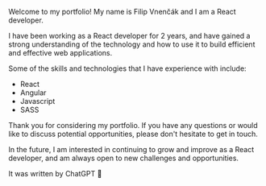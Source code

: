 Welcome to my portfolio! My name is Filip Vnenčák and I am a React developer. 


I have been working as a React developer for 2 years, and have gained a strong understanding of the technology and how to use it to build efficient and effective web applications.


Some of the skills and technologies that I have experience with include:
- React
- Angular
- Javascript
- SASS

Thank you for considering my portfolio. If you have any questions or would like to discuss potential opportunities, please don't hesitate to get in touch.

In the future, I am interested in continuing to grow and improve as a React developer, and am always open to new challenges and opportunities.

It was written by ChatGPT 🤭
